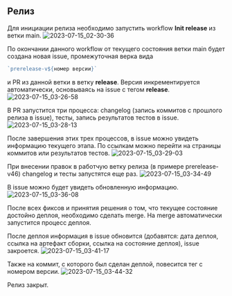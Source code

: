 ## Релиз
Для инициации релиза необходимо запустить workflow **Init release** из ветки main.
![2023-07-15_02-30-36](https://github.com/StarchenkovYaroslav/shri-ci-result/assets/86304001/d32fd396-7364-4edd-a3f3-9b165c5ebd0a)

По окончании данного workflow от текущего состояния ветки main будет создана новая issue, промежуточная верка вида
```js
`prerelease-v${номер версии}`
```
и PR из данной ветки в ветку **release**. Версия инкрементируется автоматически, основываясь на issue с тегом **release**.
![2023-07-15_03-26-58](https://github.com/StarchenkovYaroslav/shri-ci-result/assets/86304001/f2353e62-6b30-407b-936c-a4132ed95638)

В PR запустится три процесса: changelog (запись коммитов с прошлого релиза в issue), тесты, запись результатов тестов в issue.
![2023-07-15_03-28-13](https://github.com/StarchenkovYaroslav/shri-ci-result/assets/86304001/238cdbf3-488b-4376-a7cf-bd3bfb3c07bb)

После завершения этих трех процессов, в issue можно увидеть информацию текущего этапа. По ссылкам можно перейти на страницы коммитов или результатов тестов.
![2023-07-15_03-29-03](https://github.com/StarchenkovYaroslav/shri-ci-result/assets/86304001/324e470e-647d-49a1-b553-fd661f2bf730)

При внесении правок в работчую ветку релиза (в примере prerelease-v46) changelog и тесты запустятся еще раз.
![2023-07-15_03-34-49](https://github.com/StarchenkovYaroslav/shri-ci-result/assets/86304001/ea2a5a51-b3c6-4990-a986-d48e0263f88e)

В issue можно будет увидеть обновленную информацию.
![2023-07-15_03-36-08](https://github.com/StarchenkovYaroslav/shri-ci-result/assets/86304001/ab9a8f28-9851-477d-b4bf-a87676f022ed)

После всех фиксов и принятия решения о том, что текущее состояние достойно деплоя, необходимо сделать merge.
На merge автоматически запустится процесс деплоя.

После деплоя информация в issue обновится (добавятся: дата деплоя, ссылка на артефакт сборки, ссылка на состояние деплоя), issue закроется.
![2023-07-15_03-41-17](https://github.com/StarchenkovYaroslav/shri-ci-result/assets/86304001/161b8f44-36e8-4cc4-8239-feb1b11ce0df)

Также на коммит, с которого был сделан деплой, повесится тег с номером версии.
![2023-07-15_03-44-32](https://github.com/StarchenkovYaroslav/shri-ci-result/assets/86304001/d13196ea-85e2-4562-9028-66002e0ff9bf)

Релиз закрыт.
